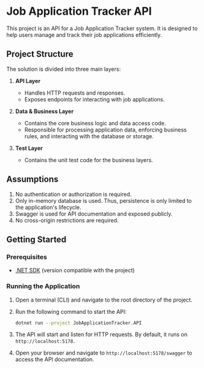 # Job Application Tracker API

This project is an API for a Job Application Tracker system. It is designed to help users manage and track their job applications efficiently.

## Project Structure

The solution is divided into three main layers:

1. **API Layer**
   - Handles HTTP requests and responses.
   - Exposes endpoints for interacting with job applications.

2. **Data & Business Layer**
   - Contains the core business logic and data access code.
   - Responsible for processing application data, enforcing business rules, and interacting with the database or storage.

3. **Test Layer**
   - Contains the unit test code for the business layers.

## Assumptions

1. No authentication or authorization is required.
2. Only in-memory database is used. Thus, persistence is only limited to the application's lifecycle.
3. Swagger is used for API documentation and exposed publicly.
4. No cross-origin restrictions are required.


## Getting Started

### Prerequisites
- [.NET SDK](https://dotnet.microsoft.com/download) (version compatible with the project)

### Running the Application

1. Open a terminal (CLI) and navigate to the root directory of the project.
2. Run the following command to start the API:

   ```bash
   dotnet run --project JobApplicationTracker.API
   ```

3. The API will start and listen for HTTP requests. By default, it runs on `http://localhost:5178`.

4. Open your browser and navigate to `http://localhost:5178/swagger` to access the API documentation.
